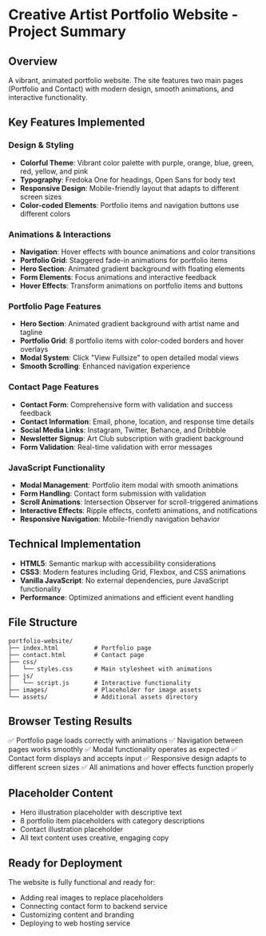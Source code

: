 # Creative Artist Portfolio Website - Project Summary

## Overview
A vibrant, animated portfolio website. The site features two main pages (Portfolio and Contact) with modern design, smooth animations, and interactive functionality.

## Key Features Implemented

### Design & Styling
- **Colorful Theme**: Vibrant color palette with purple, orange, blue, green, red, yellow, and pink
- **Typography**: Fredoka One for headings, Open Sans for body text
- **Responsive Design**: Mobile-friendly layout that adapts to different screen sizes
- **Color-coded Elements**: Portfolio items and navigation buttons use different colors

### Animations & Interactions
- **Navigation**: Hover effects with bounce animations and color transitions
- **Portfolio Grid**: Staggered fade-in animations for portfolio items
- **Hero Section**: Animated gradient background with floating elements
- **Form Elements**: Focus animations and interactive feedback
- **Hover Effects**: Transform animations on portfolio items and buttons

### Portfolio Page Features
- **Hero Section**: Animated gradient background with artist name and tagline
- **Portfolio Grid**: 8 portfolio items with color-coded borders and hover overlays
- **Modal System**: Click "View Fullsize" to open detailed modal views
- **Smooth Scrolling**: Enhanced navigation experience

### Contact Page Features
- **Contact Form**: Comprehensive form with validation and success feedback
- **Contact Information**: Email, phone, location, and response time details
- **Social Media Links**: Instagram, Twitter, Behance, and Dribbble
- **Newsletter Signup**: Art Club subscription with gradient background
- **Form Validation**: Real-time validation with error messages

### JavaScript Functionality
- **Modal Management**: Portfolio item modal with smooth animations
- **Form Handling**: Contact form submission with validation
- **Scroll Animations**: Intersection Observer for scroll-triggered animations
- **Interactive Effects**: Ripple effects, confetti animations, and notifications
- **Responsive Navigation**: Mobile-friendly navigation behavior

## Technical Implementation
- **HTML5**: Semantic markup with accessibility considerations
- **CSS3**: Modern features including Grid, Flexbox, and CSS animations
- **Vanilla JavaScript**: No external dependencies, pure JavaScript functionality
- **Performance**: Optimized animations and efficient event handling

## File Structure
```
portfolio-website/
├── index.html          # Portfolio page
├── contact.html        # Contact page
├── css/
│   └── styles.css      # Main stylesheet with animations
├── js/
│   └── script.js       # Interactive functionality
├── images/             # Placeholder for image assets
└── assets/             # Additional assets directory
```

## Browser Testing Results
✅ Portfolio page loads correctly with animations
✅ Navigation between pages works smoothly
✅ Modal functionality operates as expected
✅ Contact form displays and accepts input
✅ Responsive design adapts to different screen sizes
✅ All animations and hover effects function properly

## Placeholder Content
- Hero illustration placeholder with descriptive text
- 8 portfolio item placeholders with category descriptions
- Contact illustration placeholder
- All text content uses creative, engaging copy

## Ready for Deployment
The website is fully functional and ready for:
- Adding real images to replace placeholders
- Connecting contact form to backend service
- Customizing content and branding
- Deploying to web hosting service

